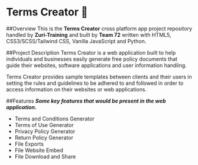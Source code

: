 # Terms Creator :muscle:

##Overview
This is the **Terms Creator** cross platform app project repository handled by **Zuri-Training** and built by **Team 72** written with HTML5, CSS3/SCSS/Tailwind CSS, Vanilla JavaScript and Python.

##Project Description
Terms Creator is a web application built to help individuals and businesses easily generate free policy documents that guide their websites, software applications and user information handling. 

Terms Creator provides sample templates between clients and their users in setting the rules and guidelines to be adhered to and followed in order to access information on their websites or web applications.

##Features
***Some key features that would be present in the web application.***
- Terms and Conditions Generator
- Terms of Use Generator
- Privacy Policy Generator
- Return Policy Generator
- File Exports
- File Website Embed
- File Download and Share

